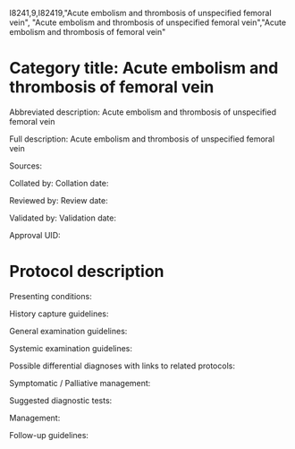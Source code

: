 I8241,9,I82419,"Acute embolism and thrombosis of unspecified femoral vein", "Acute embolism and thrombosis of unspecified femoral vein","Acute embolism and thrombosis of femoral vein"
# Category title: Acute embolism and thrombosis of femoral vein

Abbreviated description: Acute embolism and thrombosis of unspecified femoral vein

Full description: Acute embolism and thrombosis of unspecified femoral vein

Sources:

Collated by:
Collation date:

Reviewed by:
Review date:

Validated by:
Validation date:

Approval UID:

# Protocol description

Presenting conditions:

History capture guidelines:

General examination guidelines:

Systemic examination guidelines:

Possible differential diagnoses with links to related protocols:

Symptomatic / Palliative management:

Suggested diagnostic tests:

Management:

Follow-up guidelines:
